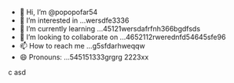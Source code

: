 - 👋 Hi, I’m @popopofar54
- 👀 I’m interested in ...wersdfe3336
- 🌱 I’m currently learning ...45121wersdafrfnh366bgdfsds
- 💞️ I’m looking to collaborate on ...4652112rwerednfd54645sfe96
- 📫 How to reach me ...g5sfdarhweqqw
- 😄 Pronouns: ...545151333grgrg
2223xx
<!---
popopofar/popopofar is a ✨ special ✨ repository because its `README.md` (this file) appears on your GitHub profile.ggf
You can click the Preview link to take a look at your changes.
--->
c
asd

